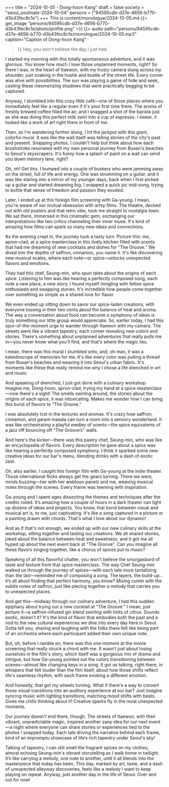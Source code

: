 +++
title = "2024-10-05 - Dong-hoon Kang"
draft = false
society = "seoul_soulmate-2024-10-04"
persons = ["84595cdb-d37e-4656-b770-d3b43fec8c1e"]
+++
This is content/monologue/2024-10-05.md
{{< get_image "persons/84595cdb-d37e-4656-b770-d3b43fec8c1e/photo/profile.png" >}}
{{< audio
    path="persons/84595cdb-d37e-4656-b770-d3b43fec8c1e/monologue/2024-10-05.mp3" 
    caption="Caption of Dong-hoon Kang"
>}}
Hey, you won't believe the day I just had.


I started my morning with this totally spontaneous adventure, and it was glorious. You know how much I love those unplanned moments, right? So there I was, in the heart of Itaewon, with my trusty camera slung across my shoulder, just soaking in the hustle and bustle of the street life. Every corner was alive with possibilities. The sun was playing a game of hide and seek, casting these mesmerizing shadows that were practically begging to be captured.

Anyway, I stumbled into this cozy little café—one of those places where you immediately feel like a regular even if it's your first time there. The aroma of freshly brewed coffee filled the air, and I snagged a shot of the barista just as she was doing this perfect milk swirl into a cup of espresso. I swear, it looked like a work of art right there in front of me.

Then, as I'm wandering further along, I hit the jackpot with this giant, colorful mural. It was like the wall itself was telling stories of the city's past and present. Snapping photos, I couldn't help but think about how each brushstroke resonated with my own personal journey from Busan's beaches to Seoul's skyscrapers. It's funny how a splash of paint on a wall can send you down memory lane, right?

Oh, oh! Get this. I bumped into a couple of buskers who were jamming away on the street, full of life and energy. One was strumming on a guitar, and it was like staring into a mirror of my younger days, back when I first picked up a guitar and started dreaming big. I snapped a quick pic mid-song, trying to bottle that sense of freedom and passion they exuded.

Later, I ended up at this foreign film screening with Ga-young. I mean, you're aware of our mutual obsession with artsy films. The theatre, decked out with old posters and that retro vibe, took me straight to nostalgia town. We sat there, immersed in this cinematic gem, exchanging our interpretations like two critics channeling their inner muse. It's kind of amazing how films can spark so many new ideas and connections.

As the evening crept in, the journey took a tasty turn. Picture this: me, apron-clad, at a spice masterclass in this lively kitchen filled with scents that had me dreaming of new cocktails and dishes for "The Groove." We dived into the depths of saffron, cinnamon, you name it. It's like discovering new musical scales, where each note—or spice—unlocks unexpected flavors and emotions.

They had this chef, Seung-min, who spun tales about the origins of each spice. Listening to him was like hearing a perfectly composed song, each note a new place, a new story. I found myself mingling with fellow spice enthusiasts and swapping stories. It's incredible how people come together over something as simple as a shared love for flavor.

We even ended up sitting down to savor our spice-laden creations, with everyone tossing in their two cents about the balance of heat and aroma. The way a conversation about food can become a symphony of ideas is truly something our little group would appreciate.
So, earlier today, I had this spur-of-the-moment urge to wander through Itaewon with my camera. The streets were like a vibrant tapestry, each corner revealing new colors and stories. There's something about unplanned adventures that really pulls me in—you never know what you'll find, and that's where the magic lies.

I mean, there was this mural I stumbled onto, and, oh man, it was a kaleidoscope of memories for me. It's like every color was pulling a thread from Busan's beaches and weaving it into Seoul's urban fabric. It's moments like these that really remind me why I chose a life drenched in art and music.

And speaking of drenched, I just got done with a culinary workshop. Imagine me, Dong-hoon, apron-clad, trying my hand at a spice masterclass—now there's a sight! The smells swirling around, the stories about the origins of each spice, it was intoxicating. Makes me wonder how I can bring this burst of flavors to "The Groove."

I was absolutely lost in the textures and aromas. It's crazy how saffron, cinnamon, and garam masala can turn a room into a sensory wonderland. It was like orchestrating a playful medley of scents—the spice equivalents of a jazz riff bouncing off "The Groove’s" walls.

And here's the kicker—there was this pastry chef, Seung-min, who was like an encyclopedia of flavors. Every description he gave about a spice was like hearing a perfectly composed symphony. I think it sparked some new creative ideas for our bar's menu, blending drinks with a dash of exotic zest.

Oh, also earlier, I caught this foreign film with Ga-young at the indie theater. Those international flicks always get the gears turning. There we were, minds buzzing—her with her webtoon panels and me, weaving musical notes through the scenes. Every frame was teeming with inspiration.

Ga-young and I spent ages dissecting the themes and techniques after the credits rolled. It’s amazing how a couple of hours in a dark theater can light up dozens of ideas and projects. You know, that bond between visual and musical art is, to me, just captivating. It's like a song captured in a picture or a painting drawn with chords. That's what I love about our dynamic!

And as if that's not enough, we ended up with our new culinary skills at the workshop, sitting together and tasting our creations. We all shared stories, joked about the balance between heat and sweetness, and it got me all hyped up about the next event back at "The Groove". Can you imagine all these flavors singing together, like a chorus of spices put to music?


Speaking of all this flavorful chatter, you won't believe the smorgasbord of taste and texture from that spice masterclass. The way Chef Seung-min walked us through the journey of spices—with each tale more tantalizing than the last—reminded me of composing a song. The layers, the build-up... it’s all about finding that perfect harmony, you know? Mixing cumin with the subtle notes of saffron, just like piecing together a melody that carries you to unexpected places.

And get this—midway through our culinary adventure, I had this sudden epiphany about trying out a new cocktail at "The Groove." I mean, just picture it—a saffron-infused gin blend swirling with hints of citrus. Sounds exotic, doesn’t it? It's the kind of flavor that embodies both the past and a nod to the new cultural experiences we dive into every day here in Seoul. Gotta tell you, sharing and laughing with the folks there felt like being part of an orchestra where each participant added their own unique note.

But, oh, before I ramble on, there was this one moment at the movie screening that really struck a chord with me. It wasn’t just about losing ourselves in the film's story, which itself was a gorgeous mix of drama and intrigue, but how Ga-young pointed out the colors transitioning between scenes—almost like changing keys in a song. It got us talking, right there, in whispers that felt louder than the film itself, about how those shifts reflect life's seamless rhythm, with each frame evoking a different emotion.

And honestly, that got my wheels turning. What if there's a way to convert those visual transitions into an auditory experience at our bar? Just imagine syncing music with lighting transitions, matching mood shifts with beats. Gives me chills thinking about it! Creative sparks fly in the most unexpected moments.

Our journey doesn't end there, though. The streets of Itaewon, with their vibrant, unpredictable magic, inspired another zany idea for our next event—a night where everyone can share stories or experiences tied to the photos I snapped today. Each tale driving the narrative behind each frame, kind of an impromptu showcase of life’s rich tapestry under Seoul's sky!

Talking of tapestry, I can still smell the fragrant spices on my clothes, almost echoing Seung-min's vibrant storytelling as I walk home in twilight. It’s like carrying a melody, one note to another, until it all blends into the masterpiece that today has been. This day, marked by art, taste, and a dash of unexpected alleyway discoveries, feels like a melody I want to keep playing on repeat.
Anyway, just another day in the life of Seoul. Over and out for now!
